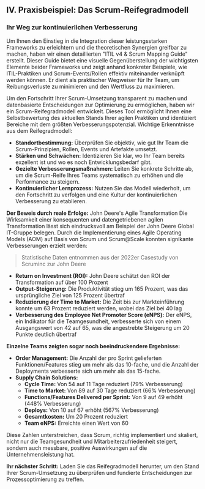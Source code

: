 
## IV. Praxisbeispiel: Das Scrum-Reifegradmodell
### Ihr Weg zur kontinuierlichen Verbesserung

Um Ihnen den Einstieg in die Integration dieser leistungsstarken Frameworks zu erleichtern und die theoretischen Synergien greifbar zu machen, haben wir einen detaillierten "ITIL v4 & Scrum Mapping Guide" erstellt. Dieser Guide bietet eine visuelle Gegenüberstellung der wichtigsten Elemente beider Frameworks und zeigt anhand konkreter Beispiele, wie ITIL-Praktiken und Scrum-Events/Rollen effektiv miteinander verknüpft werden können. Er dient als praktischer Wegweiser für Ihr Team, um Reibungsverluste zu minimieren und den Wertfluss zu maximieren.

Um den Fortschritt Ihrer Scrum-Umsetzung transparent zu machen und datenbasierte Entscheidungen zur Optimierung zu ermöglichen, haben wir ein Scrum-Reifegradmodell entwickelt. Dieses Tool ermöglicht Ihnen eine Selbstbewertung des aktuellen Stands Ihrer agilen Praktiken und identiziert Bereiche mit dem größten Verbesserungspotenzial. Wichtige Erkenntnisse aus dem Reifegradmodell:
- **Standortbestimmung:** Überprüfen Sie objektiv, wie gut Ihr Team die Scrum-Prinzipien, Rollen, Events und Artefakte umsetzt.
- **Stärken und Schwächen:** Identizieren Sie klar, wo Ihr Team bereits exzellent ist und wo es noch Entwicklungsbedarf gibt.
- **Gezielte Verbesserungsmaßnahmen:** Leiten Sie konkrete Schritte ab, um die Scrum-Reife Ihres Teams systematisch zu erhöhen und die Performance zu steigern.
- **Kontinuierlicher Lernprozess:** Nutzen Sie das Modell wiederholt, um den Fortschritt zu verfolgen und eine Kultur der kontinuierlichen Verbesserung zu etablieren.

**Der Beweis durch reale Erfolge:** John Deere's Agile Transformation Die Wirksamkeit einer konsequenten und datengetriebenen agilen Transformation lässt sich eindrucksvoll am Beispiel der John Deere Global IT-Gruppe belegen. Durch die Implementierung eines Agile Operating Models (AOM) auf Basis von Scrum und Scrum@Scale konnten signikante Verbesserungen erzielt werden:

> Statistische Daten entnommen aus der 2022er Casestudy von Scruminc zur John Deere


- **Return on Investment (ROI):** John Deere schätzt den ROI der Transformation auf über 100 Prozent 
- **Output-Steigerung:** Die Produktivität stieg um 165 Prozent, was das ursprüngliche Ziel von 125 Prozent übertraf
- **Reduzierung der Time to Market:** Die Zeit bis zur Markteinführung konnte um 63 Prozent reduziert werden, wobei das Ziel bei 40  lag
- **Verbesserung des Employee Net Promoter Score (eNPS):** Der eNPS, ein Indikator für die Teamgesundheit, verbesserte sich von einem Ausgangswert von 42 auf 65, was die angestrebte Steigerung um 20 Punkte deutlich übertraf 

**Einzelne Teams zeigten sogar noch beeindruckendere Ergebnisse:**
- **Order Management:** Die Anzahl der pro Sprint gelieferten Funktionen/Features stieg um mehr als das 10-fache, und die Anzahl der Deployments verbesserte sich um mehr als das 15-fache.
- **Supply Chain Solutions:**
    - **Cycle Time:** Von 54 auf 11 Tage reduziert (79% Verbesserung)
    - **Time to Market:** Von 89 auf 30 Tage reduziert (66% Verbesserung)
    - **Functions/Features Delivered per Sprint:** Von 9 auf 49 erhöht (448% Verbesserung)
    - **Deploys:** Von 10 auf 67 erhöht (567% Verbesserung)
    - **Gesamtkosten:** Um 20 Prozent reduziert
    - **Team eNPS:** Erreichte einen Wert von 60

Diese Zahlen unterstreichen, dass Scrum, richtig implementiert und skaliert, nicht nur die Teamgesundheit und Mitarbeiterzufriedenheit steigert, sondern auch messbare, positive Auswirkungen auf die Unternehmensleistung hat.

**Ihr nächster Schritt:** Laden Sie das Reifegradmodell herunter, um den Stand Ihrer Scrum-Umsetzung zu überprüfen und fundierte Entscheidungen zur Prozessoptimierung zu treffen.